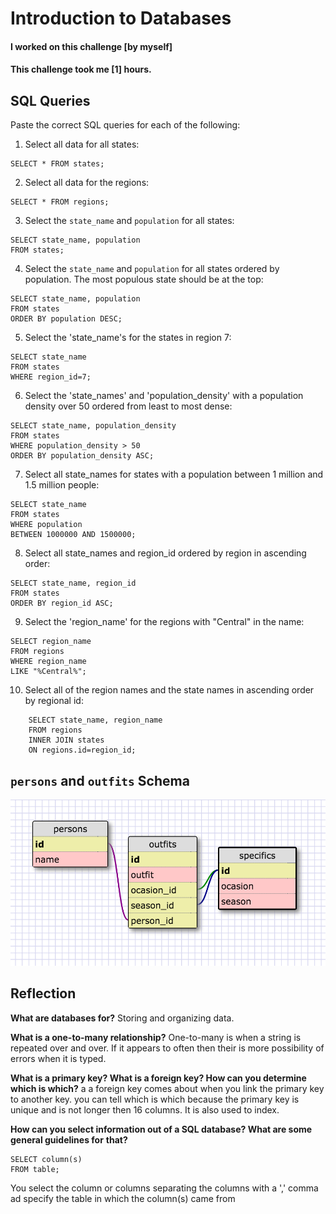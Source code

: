 # Introduction to Databases

#### I worked on this challenge [by myself]
#### This challenge took me [1] hours.

## SQL Queries

Paste the correct SQL queries for each of the following:

1. Select all data for all states:
```sqlite3
SELECT * FROM states;
```

2. Select all data for the regions:
```sqlite3
SELECT * FROM regions;
```

3. Select the `state_name` and `population` for all states:
```sqlite3
SELECT state_name, population
FROM states;
```

4. Select the `state_name` and `population` for all states ordered by population. The most populous state should be at the top:
```sqlite3
SELECT state_name, population
FROM states
ORDER BY population DESC;
```

5. Select the 'state_name's for the states in region 7:
```sqlite3
SELECT state_name
FROM states
WHERE region_id=7;
```

6. Select the 'state_names' and 'population_density' with a population density over 50 ordered from least to most dense:
```sqlite3
SELECT state_name, population_density
FROM states
WHERE population_density > 50
ORDER BY population_density ASC;
```

7. Select all state_names for states with a population between 1 million and 1.5 million people:
```sqlite3
SELECT state_name
FROM states
WHERE population
BETWEEN 1000000 AND 1500000;
```

8. Select all state_names and region_id ordered by region in ascending order:
```sqlite3
SELECT state_name, region_id
FROM states
ORDER BY region_id ASC;
```

9. Select the 'region_name' for the regions with "Central" in the name:
```sqlite3
SELECT region_name
FROM regions
WHERE region_name
LIKE "%Central%";
```

10. Select all of the region names and the state names in ascending order by regional id:
```sqlite3
	SELECT state_name, region_name
	FROM regions
	INNER JOIN states
	ON regions.id=region_id;
```

## `persons` and `outfits` Schema
![Image of tables](https://github.com/frankiebee/phase-0/blob/master/week-8/intro-to-databases/screen_shot.png)



## Reflection
**What are databases for?**
Storing and organizing data.

**What is a one-to-many relationship?**
One-to-many is when a string is repeated over and over. If it appears to often then
their is more possibility of errors when it is typed.

**What is a primary key? What is a foreign key? How can you determine which is which?**
a a foreign key comes about when you link the primary key to another key. you can tell which is which because the primary key is unique and is not longer then 16 columns. It is also used to index.

**How can you select information out of a SQL database? What are some general guidelines for**
**that?**
```sqlite3
SELECT column(s)
FROM table;
```
You select the column or columns separating the columns with a ',' comma ad specify the table in which the column(s) came from
